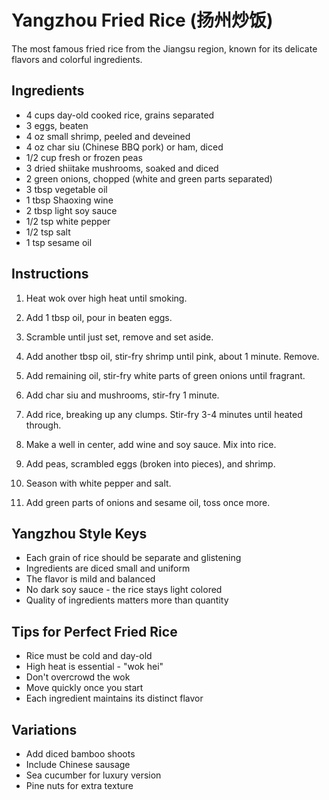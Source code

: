 # Yangzhou Fried Rice (扬州炒饭)

The most famous fried rice from the Jiangsu region, known for its delicate flavors and colorful ingredients.

## Ingredients

- 4 cups day-old cooked rice, grains separated
- 3 eggs, beaten
- 4 oz small shrimp, peeled and deveined
- 4 oz char siu (Chinese BBQ pork) or ham, diced
- 1/2 cup fresh or frozen peas
- 3 dried shiitake mushrooms, soaked and diced
- 2 green onions, chopped (white and green parts separated)
- 3 tbsp vegetable oil
- 1 tbsp Shaoxing wine
- 2 tbsp light soy sauce
- 1/2 tsp white pepper
- 1/2 tsp salt
- 1 tsp sesame oil

## Instructions

1. Heat wok over high heat until smoking.

2. Add 1 tbsp oil, pour in beaten eggs.

3. Scramble until just set, remove and set aside.

4. Add another tbsp oil, stir-fry shrimp until pink, about 1 minute. Remove.

5. Add remaining oil, stir-fry white parts of green onions until fragrant.

6. Add char siu and mushrooms, stir-fry 1 minute.

7. Add rice, breaking up any clumps. Stir-fry 3-4 minutes until heated through.

8. Make a well in center, add wine and soy sauce. Mix into rice.

9. Add peas, scrambled eggs (broken into pieces), and shrimp.

10. Season with white pepper and salt.

11. Add green parts of onions and sesame oil, toss once more.

## Yangzhou Style Keys

- Each grain of rice should be separate and glistening
- Ingredients are diced small and uniform
- The flavor is mild and balanced
- No dark soy sauce - the rice stays light colored
- Quality of ingredients matters more than quantity

## Tips for Perfect Fried Rice

- Rice must be cold and day-old
- High heat is essential - "wok hei"
- Don't overcrowd the wok
- Move quickly once you start
- Each ingredient maintains its distinct flavor

## Variations

- Add diced bamboo shoots
- Include Chinese sausage
- Sea cucumber for luxury version
- Pine nuts for extra texture